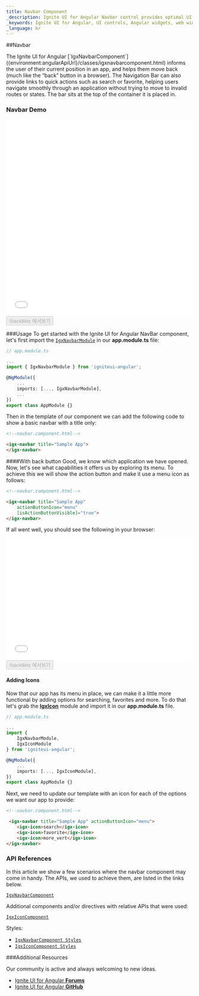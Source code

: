 ```yaml
---
title: Navbar Component
_description: Ignite UI for Angular Navbar control provides optimal UI experience with seamless integration to allow users to move within an application smoothly.
_keywords: Ignite UI for Angular, UI controls, Angular widgets, web widgets, UI widgets, Angular, Native Angular Components Suite, Native Angular Controls, Native Angular Components Library, Angular NavBar component, Angular Navbar control
_language: kr
---
```


##Navbar
<p class="highlight">The Ignite UI for Angular [`IgxNavbarComponent`]({environment:angularApiUrl}/classes/igxnavbarcomponent.html) informs the user of their current position in an app, and helps them move back (much like the “back” button in a browser). The Navigation Bar can also provide links to quick actions such as search or favorite, helping users navigate smoothly through an application without trying to move to invalid routes or states. The bar sits at the top of the container it is placed in.</p>
<div class="divider"></div>

### Navbar Demo
<div class="sample-container loading" style="height: 530px">
    <iframe id="nav-bar-sample-iframe" frameborder="0" seamless width="100%" height="100%" src="{environment:demosBaseUrl}/navbar" onload="onSampleIframeContentLoaded(this);"></iframe>
</div>
<div>
    <button data-localize="stackblitz" disabled class="stackblitz-btn" data-iframe-id="nav-bar-sample-iframe" data-demos-base-url="{environment:demosBaseUrl}">StackBlitz 에서보기</button>
</div>
<div class="divider--half"></div>

###Usage
To get started with the Ignite UI for Angular NavBar component, let's first import the [`IgxNavbarModule`]({environment:angularApiUrl}/classes/igxnavbarmodule.html) in our **app.module.ts** file:

```typescript
// app.module.ts

...
import { IgxNavbarModule } from 'igniteui-angular';

@NgModule({
    ...
    imports: [..., IgxNavbarModule],
    ...
})
export class AppModule {}
```

Then in the template of our component we can add the following code to show a basic navbar with a title only:

```html
<!--navbar.component.html-->

<igx-navbar title="Sample App">
</igx-navbar>
```

####With back button
Good, we know which application we have opened. Now, let's see what capabilities it offers us by exploring its menu. To achieve this we will show the action button and make it use a menu icon as follows:

```html
<!--navbar.component.html-->

<igx-navbar title="Sample App"
    actionButtonIcon="menu"
    [isActionButtonVisible]="true">
</igx-navbar>
```

If all went well, you should see the following in your browser:
<div class="sample-container loading" style="height: 330px">
    <iframe id="nav-bar-sample-1-iframe" frameborder="0" seamless width="100%" height="100%" src='{environment:demosBaseUrl}/navbar-sample-1' onload="onSampleIframeContentLoaded(this);"></iframe>
</div>
<div>
    <button data-localize="stackblitz" disabled class="stackblitz-btn" data-iframe-id="nav-bar-sample-1-iframe" data-demos-base-url="{environment:demosBaseUrl}">StackBlitz 에서보기</button>
</div>
<div class="divider--half"></div>

#### Adding Icons

Now that our app has its menu in place, we can make it a little more functional by adding options for searching, favorites and more. To do that let's grab the [**IgxIcon**](icon.md) module and import it in our **app.module.ts** file.
```typescript
// app.module.ts

...
import {
    IgxNavbarModule,
    IgxIconModule
} from 'igniteui-angular';

@NgModule({
    ...
    imports: [..., IgxIconModule],
})
export class AppModule {}
```

Next, we need to update our template with an icon for each of the options we want our app to provide:

```html
<!--navbar.component.html-->

 <igx-navbar title="Sample App" actionButtonIcon="menu">
    <igx-icon>search</igx-icon>
    <igx-icon>favorite</igx-icon>
    <igx-icon>more_vert</igx-icon>
</igx-navbar>
```

<div class="divider"></div>

### API References

In this article we show a few scenarios where the navbar component may come in handy. The APIs, we used to achieve them, are listed in the links below.

[`IgxNavbarComponent`]({environment:angularApiUrl}/classes/igxnavbarcomponent.html)

Additional components and/or directives with relative APIs that were used:

[`IgxIconComponent`]({environment:angularApiUrl}/classes/igxiconcomponent.html)

Styles:

* [`IgxNavbarComponent Styles`]({environment:sassApiUrl}/index.html#function-igx-navbar-theme)
* [`IgxIconComponent Styles`]({environment:sassApiUrl}/index.html#function-igx-icon-theme)

###Additional Resources

<div class="divider--half"></div>
Our community is active and always welcoming to new ideas.

* [Ignite UI for Angular **Forums**](https://www.infragistics.com/community/forums/f/ignite-ui-for-angular)
* [Ignite UI for Angular **GitHub**](https://github.com/IgniteUI/igniteui-angular)
